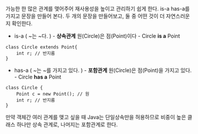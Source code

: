 가능한 한 많은 관계를 맺어주어 재사용성을 높이고 관리하기 쉽게 한다.
is-a has-a를 가지고 문장을 만들어 본다. 
두 개의 문장을 만들어보고, 둘 중 어떤 것이 더 자연스러운지 확인한다.

- is-a ( ~는 ~다. )  - **상속관계**
원(Circle)은 점(Point)이다 - Circle **is a** Point
```
class Circle extends Point{
	int r; // 반지름 
}
```
- has-a ( ~는 ~를 가지고 있다. )  - **포함관계**
원(Circle)은 점(Point)을 가지고 있다. - Circle **has a** Point
```
class Circle {
	Point c = new Point(); // 원
	int r; // 반지름 
}
```

만약 객체간 여러 관계를 맺고 싶을 때 Java는 단일상속만을 허용하므로 비중이 높은 클래스 하나만 상속 관계로, 나머지는 포함관계로 한다.


